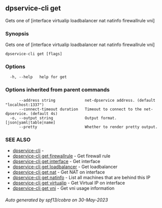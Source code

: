 ## dpservice-cli get

Gets one of [interface virtualip loadbalancer nat natinfo firewallrule vni]

### Synopsis

Gets one of [interface virtualip loadbalancer nat natinfo firewallrule vni]

```
dpservice-cli get [flags]
```

### Options

```
  -h, --help   help for get
```

### Options inherited from parent commands

```
      --address string             net-dpservice address. (default "localhost:1337")
      --connect-timeout duration   Timeout to connect to the net-dpservice. (default 4s)
  -o, --output string              Output format. [json|yaml|table|name]
      --pretty                     Whether to render pretty output.
```

### SEE ALSO

* [dpservice-cli](dpservice-cli.md)	 - 
* [dpservice-cli get firewallrule](dpservice-cli_get_firewallrule.md)	 - Get firewall rule
* [dpservice-cli get interface](dpservice-cli_get_interface.md)	 - Get interface
* [dpservice-cli get loadbalancer](dpservice-cli_get_loadbalancer.md)	 - Get loadbalancer
* [dpservice-cli get nat](dpservice-cli_get_nat.md)	 - Get NAT on interface
* [dpservice-cli get natinfo](dpservice-cli_get_natinfo.md)	 - List all machines that are behind this IP
* [dpservice-cli get virtualip](dpservice-cli_get_virtualip.md)	 - Get Virtual IP on interface
* [dpservice-cli get vni](dpservice-cli_get_vni.md)	 - Get vni usage information

###### Auto generated by spf13/cobra on 30-May-2023
